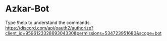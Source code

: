 # Azkar-Bot
Type !help to understand the commands.
https://discord.com/api/oauth2/authorize?client_id=959612332869304330&permissions=534723951680&scope=bot
